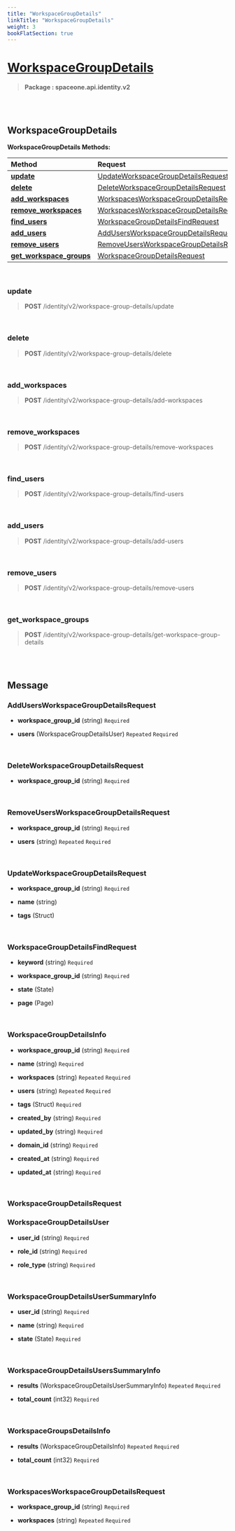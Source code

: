 ```yaml
---
title: "WorkspaceGroupDetails"
linkTitle: "WorkspaceGroupDetails"
weight: 3
bookFlatSection: true
---
```

# [WorkspaceGroupDetails](#WorkspaceGroupDetails)



>  **Package : spaceone.api.identity.v2**

<br>
<br>

## WorkspaceGroupDetails





**WorkspaceGroupDetails Methods:**


| Method | Request | Response |
| :----- | :-------- | :-------- |
| [**update**](./WorkspaceGroupDetails#update) | [UpdateWorkspaceGroupDetailsRequest](WorkspaceGroupDetails#updateworkspacegroupdetailsrequest) | [WorkspaceGroupDetailsInfo](WorkspaceGroupDetails#workspacegroupdetailsinfo) |
| [**delete**](./WorkspaceGroupDetails#delete) | [DeleteWorkspaceGroupDetailsRequest](WorkspaceGroupDetails#deleteworkspacegroupdetailsrequest) | [Empty](WorkspaceGroupDetails#empty) |
| [**add_workspaces**](./WorkspaceGroupDetails#add_workspaces) | [WorkspacesWorkspaceGroupDetailsRequest](WorkspaceGroupDetails#workspacesworkspacegroupdetailsrequest) | [WorkspaceGroupDetailsInfo](WorkspaceGroupDetails#workspacegroupdetailsinfo) |
| [**remove_workspaces**](./WorkspaceGroupDetails#remove_workspaces) | [WorkspacesWorkspaceGroupDetailsRequest](WorkspaceGroupDetails#workspacesworkspacegroupdetailsrequest) | [WorkspaceGroupDetailsInfo](WorkspaceGroupDetails#workspacegroupdetailsinfo) |
| [**find_users**](./WorkspaceGroupDetails#find_users) | [WorkspaceGroupDetailsFindRequest](WorkspaceGroupDetails#workspacegroupdetailsfindrequest) | [WorkspaceGroupDetailsUsersSummaryInfo](WorkspaceGroupDetails#workspacegroupdetailsuserssummaryinfo) |
| [**add_users**](./WorkspaceGroupDetails#add_users) | [AddUsersWorkspaceGroupDetailsRequest](WorkspaceGroupDetails#addusersworkspacegroupdetailsrequest) | [WorkspaceGroupDetailsInfo](WorkspaceGroupDetails#workspacegroupdetailsinfo) |
| [**remove_users**](./WorkspaceGroupDetails#remove_users) | [RemoveUsersWorkspaceGroupDetailsRequest](WorkspaceGroupDetails#removeusersworkspacegroupdetailsrequest) | [WorkspaceGroupDetailsInfo](WorkspaceGroupDetails#workspacegroupdetailsinfo) |
| [**get_workspace_groups**](./WorkspaceGroupDetails#get_workspace_groups) | [WorkspaceGroupDetailsRequest](WorkspaceGroupDetails#workspacegroupdetailsrequest) | [WorkspaceGroupsDetailsInfo](WorkspaceGroupDetails#workspacegroupsdetailsinfo) |



    
<br>

### update





> **POST** /identity/v2/workspace-group-details/update
>






    
<br>

### delete





> **POST** /identity/v2/workspace-group-details/delete
>






    
<br>

### add_workspaces





> **POST** /identity/v2/workspace-group-details/add-workspaces
>






    
<br>

### remove_workspaces





> **POST** /identity/v2/workspace-group-details/remove-workspaces
>






    
<br>

### find_users





> **POST** /identity/v2/workspace-group-details/find-users
>






    
<br>

### add_users





> **POST** /identity/v2/workspace-group-details/add-users
>






    
<br>

### remove_users





> **POST** /identity/v2/workspace-group-details/remove-users
>






    
<br>

### get_workspace_groups





> **POST** /identity/v2/workspace-group-details/get-workspace-group-details
>






    


<br>
<br>

## Message



### AddUsersWorkspaceGroupDetailsRequest
* **workspace_group_id** (string)   `Required` 

    
* **users** (WorkspaceGroupDetailsUser)  `Repeated`    `Required` 

    <br>

### DeleteWorkspaceGroupDetailsRequest
* **workspace_group_id** (string)   `Required` 

    <br>

### RemoveUsersWorkspaceGroupDetailsRequest
* **workspace_group_id** (string)   `Required` 

    
* **users** (string)  `Repeated`    `Required` 

    <br>

### UpdateWorkspaceGroupDetailsRequest
* **workspace_group_id** (string)   `Required` 

    
* **name** (string)  

    
* **tags** (Struct)  

    <br>

### WorkspaceGroupDetailsFindRequest
* **keyword** (string)   `Required` 

    
* **workspace_group_id** (string)   `Required` 

    
* **state** (State)  

    
* **page** (Page)  

    <br>

### WorkspaceGroupDetailsInfo
* **workspace_group_id** (string)   `Required` 

    
* **name** (string)   `Required` 

    
* **workspaces** (string)  `Repeated`    `Required` 

    
* **users** (string)  `Repeated`    `Required` 

    
* **tags** (Struct)   `Required` 

    
* **created_by** (string)   `Required` 

    
* **updated_by** (string)   `Required` 

    
* **domain_id** (string)   `Required` 

    
* **created_at** (string)   `Required` 

    
* **updated_at** (string)   `Required` 

    <br>

### WorkspaceGroupDetailsRequest<br>

### WorkspaceGroupDetailsUser
* **user_id** (string)   `Required` 

    
* **role_id** (string)   `Required` 

    
* **role_type** (string)   `Required` 

    <br>

### WorkspaceGroupDetailsUserSummaryInfo
* **user_id** (string)   `Required` 

    
* **name** (string)   `Required` 

    
* **state** (State)   `Required` 

    <br>

### WorkspaceGroupDetailsUsersSummaryInfo
* **results** (WorkspaceGroupDetailsUserSummaryInfo)  `Repeated`    `Required` 

    
* **total_count** (int32)   `Required` 

    <br>

### WorkspaceGroupsDetailsInfo
* **results** (WorkspaceGroupDetailsInfo)  `Repeated`    `Required` 

    
* **total_count** (int32)   `Required` 

    <br>

### WorkspacesWorkspaceGroupDetailsRequest
* **workspace_group_id** (string)   `Required` 

    
* **workspaces** (string)  `Repeated`    `Required` 

    <br>
